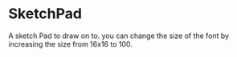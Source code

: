 # SketchPad
A sketch Pad to draw on to. you can change the size of the font by increasing the size from 16x16 to 100. 
